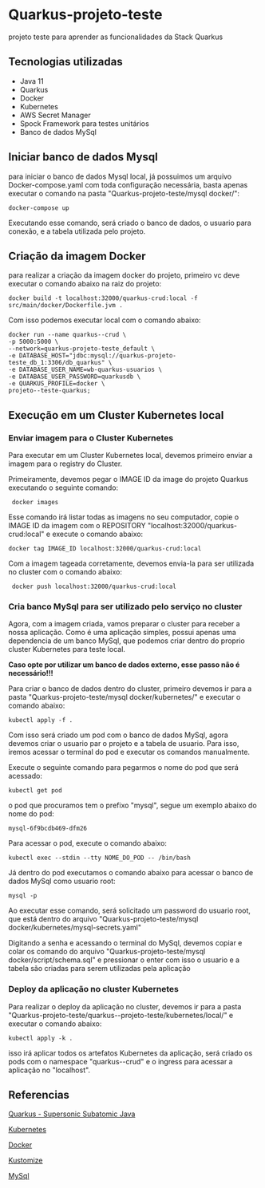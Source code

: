 # Quarkus-projeto-teste
projeto teste para aprender as funcionalidades da Stack Quarkus


## Tecnologias utilizadas

- Java 11
- Quarkus
- Docker
- Kubernetes
- AWS Secret Manager
- Spock Framework para testes unitários
- Banco de dados MySql

## Iniciar banco de dados Mysql

para iniciar o banco de dados Mysql local, já possuimos um arquivo Docker-compose.yaml com
toda configuração necessária, basta apenas executar o comando na pasta 
"Quarkus-projeto-teste/mysql docker/":

```
docker-compose up
```

Executando esse comando, será criado o banco de dados, o usuario para conexão,
e a tabela utilizada pelo projeto.


## Criação da imagem Docker

para realizar a criação da imagem docker do projeto, primeiro vc deve executar o
comando abaixo na raiz do projeto:


```
docker build -t localhost:32000/quarkus-crud:local -f src/main/docker/Dockerfile.jvm . 
```

Com isso podemos executar local com o comando abaixo:

```
docker run --name quarkus--crud \
-p 5000:5000 \
--network=quarkus-projeto-teste_default \
-e DATABASE_HOST="jdbc:mysql://quarkus-projeto-teste_db_1:3306/db_quarkus" \
-e DATABASE_USER_NAME=wb-quarkus-usuarios \
-e DATABASE_USER_PASSWORD=quarkusdb \
-e QUARKUS_PROFILE=docker \
projeto--teste-quarkus;
```

## Execução em um Cluster Kubernetes local

### Enviar imagem para o Cluster Kubernetes
Para executar em um Cluster Kubernetes local, devemos primeiro enviar a imagem para o 
registry do Cluster.

Primeiramente, devemos pegar o IMAGE ID da image do projeto Quarkus executando o seguinte comando:

```
 docker images
```

Esse comando irá listar todas as imagens no seu computador, copie o IMAGE ID
da imagem com o REPOSITORY "localhost:32000/quarkus-crud:local" e execute o comando abaixo:

```
docker tag IMAGE_ID localhost:32000/quarkus-crud:local
```

Com a imagem tageada corretamente, devemos envia-la para ser utilizada no cluster com o comando abaixo:

```
 docker push localhost:32000/quarkus-crud:local
```

### Cria banco MySql para ser utilizado pelo serviço no cluster

Agora, com a imagem criada, vamos preparar o cluster para receber a nossa aplicação.
Como é uma aplicação simples, possui apenas uma dependencia de um banco MySql, que podemos criar dentro
do proprio cluster Kubernetes para teste local.

**Caso opte por utilizar um banco de dados externo, esse passo não é necessário!!!**

Para criar o banco de dados dentro do cluster, primeiro devemos ir para a pasta
"Quarkus-projeto-teste/mysql docker/kubernetes/" e executar o comando abaixo:

```
kubectl apply -f .
```

Com isso será criado um pod com o banco de dados MySql, agora devemos criar o usuario
par o projeto e a tabela de usuario. Para isso, iremos acessar o terminal do pod e executar os comandos
manualmente.

Execute o seguinte comando para pegarmos o nome do pod que será acessado:

```
kubectl get pod
```

o pod que procuramos tem o prefixo "mysql", segue um exemplo abaixo do nome do pod:

```
mysql-6f9bcdb469-dfm26
```

Para acessar o pod, execute o comando abaixo:

```
kubectl exec --stdin --tty NOME_DO_POD -- /bin/bash
```

Já dentro do pod executamos o comando abaixo para acessar o banco de dados MySql
como usuario root:

```
mysql -p
```

Ao executar esse comando, será solicitado um password do usuario root, que está dentro do arquivo 
"Quarkus-projeto-teste/mysql docker/kubernetes/mysql-secrets.yaml"

Digitando a senha e acessando o terminal do MySql, devemos copiar e colar os comando do arquivo
"Quarkus-projeto-teste/mysql docker/script/schema.sql" e pressionar o enter
com isso o usuario e a tabela são criadas para serem utilizadas pela aplicação


### Deploy da aplicação no cluster Kubernetes

Para realizar o deploy da aplicação no cluster, devemos ir para a pasta
"Quarkus-projeto-teste/quarkus--projeto-teste/kubernetes/local/" e executar o comando abaixo:

```
kubectl apply -k .
```
isso irá aplicar todos os artefatos Kubernetes da aplicação, será criado os pods com o namespace "quarkus--crud" 
e o ingress para acessar a aplicação no "localhost".

## Referencias

[Quarkus - Supersonic Subatomic Java ](https://quarkus.io/)

[Kubernetes](https://kubernetes.io/pt-br/)

[Docker](https://www.docker.com/)

[Kustomize](https://kustomize.io/)

[MySql](https://www.mysql.com/)




